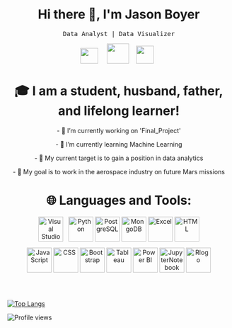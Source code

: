 <h1 align='center'> Hi there 👋, I'm Jason Boyer </h1>

<p align='center'> <samp>Data Analyst | Data Visualizer </samp></p>
<p align='center'>
  &nbsp;
  <a href="mailto:boyerjason700@gmail.com"><img height="35px" width="40px" src="https://user-images.githubusercontent.com/74840026/139373676-0c10d98d-f2f4-49d3-b996-5c9f35c71f84.png"/></a>
  &nbsp; &nbsp;
  <a href="https://www.linkedin.com/in/jason-boyer7/" target="_blank"><img height="45px" width="50px"
                                                                       src="https://user-images.githubusercontent.com/74840026/139373729-fec6ea24-59d8-44ef-b70a-bf02731b2b69.png"/></a>
  &nbsp;&nbsp;
  <a href="https://github.com/boyerjason700" target="_blank"><img height="40px" width="40px"
                                                             src="https://user-images.githubusercontent.com/74840026/139373824-70513210-b880-419f-95c3-86211054f1f0.png"/></a>
  &nbsp; &nbsp;

<h1 align='center'>🎓 I am a student, husband, father, and lifelong learner!</h1>

<p align='center'>- 🔭 I’m currently working on 'Final_Project'</p>
<p align='center'>- 🌱 I’m currently learning Machine Learning</p>
<p align='center'>- 🎯 My current target is to gain a position in data analytics</p>
<p align='center'>- 🚀 My goal is to work in the aerospace industry on future Mars missions</p>


<h1 align='center'>🌐 Languages and Tools:</h1>

<p align='center'>
  <img align="center" alt="Visual Studio Code" width="56px" src="https://user-images.githubusercontent.com/74840026/139372740-a9178b3b-5502-4cd2-bd66-2a16e19e2685.png"/>
  &nbsp;
  <img align="center" alt="Python" width="56px" src="https://user-images.githubusercontent.com/74840026/139372849-2d41a519-6573-410d-9049-6ac734727b2b.png" />
  <img align="center" alt="PostgreSQL" width="56px" src="https://user-images.githubusercontent.com/74840026/139372920-f2f43c8d-6b3b-48ad-ab78-5be212810cb5.png" />
  <img align="center" alt="MongoDB" width="56px" src="https://user-images.githubusercontent.com/74840026/139372939-84ff72e5-2df3-47eb-b849-eb48e7616706.jpg" />
  <img align="center" alt="Excel" width="56px" src="https://user-images.githubusercontent.com/74840026/139372991-a4b51c93-de80-4397-a84e-c3e9800ad85f.png" />
  <img align="center" alt="HTML" width="56px" src="https://user-images.githubusercontent.com/74840026/139373340-a9bf0a80-d0cd-46c7-b77d-8acb6141cd4c.png" />
</p>
<p align='center'>
  <img align="center" alt="JavaScript" width="56px" src="https://user-images.githubusercontent.com/74840026/139373082-a5f25301-ce74-459a-a343-b3864e42eecb.png" />
  <img align="center" alt="CSS" width="56px" src="https://user-images.githubusercontent.com/74840026/139373537-cf26203c-0c5d-4cdd-be8e-7c4104e2bad6.png" />
  <img align="center" alt="Bootstrap" width="56px" src="https://user-images.githubusercontent.com/74840026/139373138-05309bb6-6350-40d0-8394-a448e5cc2239.png" />
  <img align="center" alt="Tableau" width="56px" src="https://user-images.githubusercontent.com/74840026/139373635-de8fba3b-8154-4f0b-bc09-1ec939ff34ff.png" />
  <img align="center" alt="Power BI" width="56px" src="https://user-images.githubusercontent.com/74840026/139373653-ab7a7709-a97c-4cb0-af63-ba639c509d83.png" />
  <img align="center" alt="JupyterNotebook" width="56px" src="https://user-images.githubusercontent.com/74840026/139373662-57844ca3-1370-4e24-8a34-5ec925a2918c.png" />
  <img align="center" alt="Rlogo" width="56px" src="https://user-images.githubusercontent.com/74840026/139374073-1139eedd-9fd7-4296-8fd5-b625c36149a0.png" />
</p>

<br>
<br>


</div>
  
[![Top Langs](https://github-readme-stats.vercel.app/api/top-langs/?username=boyerjason700&layout=compact)](https://github.com/boyerjason700/github-readme-stats)

<!-- ![visitors](https://visitor-badge.glitch.me/badge?page_id=boyerjason700.boyerjason700) -->
![Profile views](https://gpvc.arturio.dev/boyerjason700?v=3)
